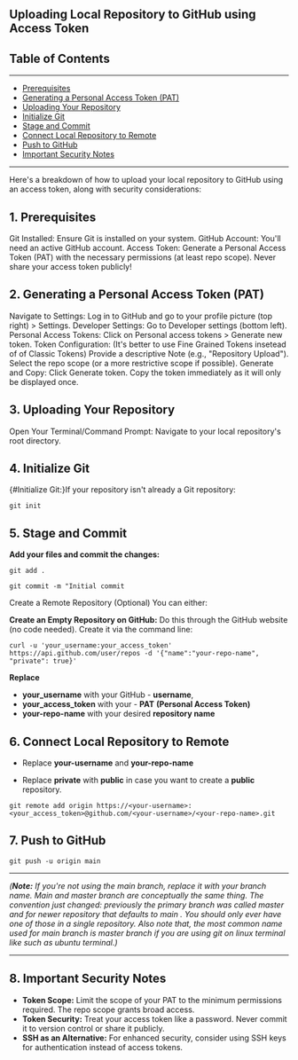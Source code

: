 ## Uploading Local Repository to GitHub using Access Token

## Table of Contents
---
<!-- vscode-markdown-toc -->
- [Prerequisites](#1-prerequisites)
- [Generating a Personal Access Token (PAT)](#2-generating-a-personal-access-token-pat)
- [Uploading Your Repository](#3-uploading-your-repository)
- [Initialize Git](#4-initialize-git)
- [Stage and Commit](#5-stage-and-commit)
- [Connect Local Repository to Remote](#6-connect-local-repository-to-remote)
- [Push to GitHub](#7-push-to-github)
- [Important Security Notes](#8-important-security-notes)

<!-- vscode-markdown-toc-config
	numbering=true
	autoSave=true
	/vscode-markdown-toc-config -->
<!-- /vscode-markdown-toc --> 
 ---

Here's a breakdown of how to upload your local repository to GitHub using an access token, along with security considerations:

##  1. <a name='Prerequisites'></a>Prerequisites

Git Installed: Ensure Git is installed on your system.
GitHub Account: You'll need an active GitHub account.
Access Token: Generate a Personal Access Token (PAT) with the necessary permissions (at least repo scope). Never share your access token publicly!

##  2. <a name='GeneratingaPersonalAccessTokenPAT'></a>Generating a Personal Access Token (PAT)

Navigate to Settings: Log in to GitHub and go to your profile picture (top right) > Settings.
Developer Settings: Go to Developer settings (bottom left).
Personal Access Tokens: Click on Personal access tokens > Generate new token.
Token Configuration:
(It's better to use Fine Grained Tokens insetead of of Classic Tokens)
Provide a descriptive Note (e.g., "Repository Upload").
Select the repo scope (or a more restrictive scope if possible).
Generate and Copy: Click Generate token. Copy the token immediately as it will only be displayed once.

##  3. <a name='UploadingYourRepository'></a>Uploading Your Repository

Open Your Terminal/Command Prompt: Navigate to your local repository's root directory.

##  4. <a name='InitializeGit'></a>Initialize Git

 {#Initialize Git:}If your repository isn't already a Git repository:

```
git init
```

##  5. <a name='StageandCommit'></a>Stage and Commit

**Add your files and commit the changes:**

```
git add .
```
```
git commit -m "Initial commit
```

Create a Remote Repository (Optional) You can either:

**Create an Empty Repository on GitHub:** Do this through the GitHub website (no code needed).
Create it via the command line:

```
curl -u 'your_username:your_access_token' https://api.github.com/user/repos -d '{"name":"your-repo-name", "private": true}'
```

**Replace** 

-   **your_username** with your GitHub -    **username**, 
-   **your_access_token** with your -   **PAT** **(Personal Access Token)**
-   **your-repo-name** with your desired **repository name**

##  6. <a name='ConnectLocalRepositorytoRemote'></a>Connect Local Repository to Remote 

-   Replace **your-username** and **your-repo-name**

-   Replace **private** with **public** in case you want to create a **public** repository.

```
git remote add origin https://<your-username>:<your_access_token>@github.com/<your-username>/<your-repo-name>.git
```

##  7. <a name='PushtoGitHub'></a>Push to GitHub

```
git push -u origin main
```
---
*(**Note:** If you're not using the main branch, replace it with your branch name. Main and master branch are conceptually the same thing. The convention just changed: previously the primary branch was called master and for newer repository that defaults to main . You should only ever have one of those in a single repository. Also note that, the most common name used for main branch is master branch if you are using git on linux terminal like such as ubuntu terminal.)*

---
##  8. <a name='ImportantSecurityNotes'></a>Important Security Notes 

-   **Token Scope:** Limit the scope of your PAT to the minimum permissions required. The repo scope grants broad access.
-   **Token Security:** Treat your access token like a password. Never commit it to version control or share it publicly.
-   **SSH as an Alternative:** For enhanced security, consider using SSH keys for authentication instead of access tokens.

